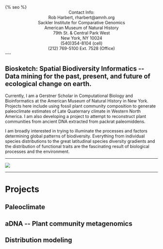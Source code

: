 <html>
  <head>
    {% seo %}
  </head>
</html>

<center>
Contact Info:<br>
Rob Harbert, 
rharbert@amnh.org <br>
Sackler Institute for Comparative Genomics <br>
American Museum of Natural History <br>
79th St. & Central Park West <br>
New York, NY 10024 <br>
(540)354-8104 (cell) <br>
(212) 769-5100 Ext. 7528 (Office) <br>
</center>
---

## Biosketch: Spatial Biodiversity Informatics -- Data mining for the past, present, and future of ecological change on earth.

Currently, I am a Gerstner Scholar in Computational Biology and Bioinformatics at the American Museum of Natural History in New York. Projects here include using fossil plant community composition to generate paleoclimate estimates of Late Quaternary climate in Western North America. I am also developing a project to attempt to reconstruct plant communities from ancient DNA extracted from packrat paleomiddens.

I am broadly interested in trying to illuminate the processes and factors determining global patterns of biodiversity. Everything from individual species distributions to the great latitudinal species diversity gradients and the distribution of functional traits are the fascinating result of biological processes and the environment. 

---

<image src='images/worldmap2.png'>

---

# Projects

## Paleoclimate



## aDNA -- Plant community metagenomics

## Distribution modeling



